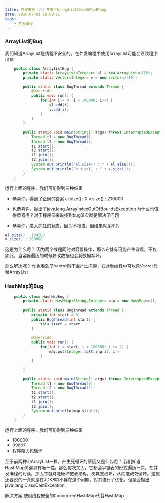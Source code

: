 ```yaml
---
title: 并发编程（九）并发下ArrayList和HashMap的bug
date: 2016-07-03 16:09:21
tags:
	- 并发编程
---
```

### ArrayList的Bug

我们知道ArrayList是线程不安全的，在并发编程中使用ArrayList可能会导致程序出错
``` java 
	public class ArrayListBug {
		private static ArrayList<Integer> al = new ArrayList<>(10);
		private static Vector<Integer> v = new Vector<>(10);

		public static class BugThread extends Thread {
			@Override
			public void run() {
				for(int i = 0; i < 100000; i++) {
					al.add(i);
					v.add(i);
				}
			}
		}
		
		public static void main(String[] args) throws InterruptedException {                  
			Thread t1 = new BugThread();
			Thread t2 = new BugThread();
			t1.start();
			t2.start();
			t1.join();
			t2.join();
			System.out.println("al.size() : " + al.size());
			System.out.println("v.size() : " + v.size());
		}
	}
```
运行上面的程序，我们可能得到三种结果

<!--more-->

- 恭喜你，得到了正确的答案
al.size() : 0
v.size() : 200000

- 也恭喜你，抛出了java.lang.ArrayIndexOutOfBoundsException
为什么也值得恭喜呢？对于程序员来说找到bug其实就是解决了问题

- 恭喜你，进入抓狂的状态，因为不报错，但结果就是不对
``` java
al.size() : 134508
v.size() : 200000
```

这是为什么呢？
因为两个线程同时对容器操作，那么它就有可能产生错误。不仅如此，当容器遍历的时候修改数据也会将数据写坏。

怎么解决呢？
你也看到了Vector则不会产生问题，在并发编程中可以用Vector代替ArrayList

### HashMap的Bug

``` java
	public class HashMapBug {
		private static HashMap<String,Integer> map = new HashMap<>();
		
		public static class BugThread extends Thread {
			private int start = 0;
			public BugThread(int start) {
				this.start = start;
			}
			
			@Override
			public void run() {
				for(int i = start; i < 100000; i += 2) {
					map.put(Integer.toString(i), i);
				}
			}
			
		}
		
		public static void main(String[] args) throws InterruptedException {                  
			Thread t1 = new BugThread(0);
			Thread t2 = new BugThread(1);
			t1.start();
			t2.start();
			t1.join();
			t2.join();
			System.out.println(map.size());
		}
	}
```
运行上面的程序，我们可能得到三种结果
- 100000
- 99867
- 程序陷入死循环

至于前两种和ArrayList一样。产生死循环的原因又是什么呢？
我们知道HashMap的键具有唯一性，那么每次加入，它都会以链表的形式遍历一次，在并发编程的时候，那么它就可能破坏链表结构，使其变成环，从而造成死循环。这里还要说的一点就是在JDK8中不存在这个问题，对其进行了优化，但是会抛出java.lang.ClassCastException

解决方案
使用线程安全的ConcurrentHashMap代替HashMap

